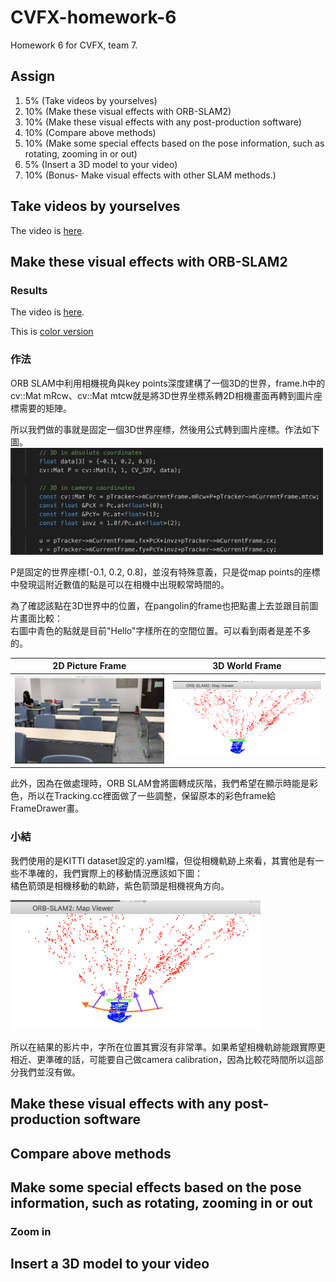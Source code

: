 # CVFX-homework-6
Homework 6 for CVFX, team 7.

## Assign
1. 5% (Take videos by yourselves)
2. 10% (Make these visual effects with ORB-SLAM2)
3. 10% (Make these visual effects with any post-production software)
4. 10% (Compare above methods)
5. 10% (Make some special effects based on the pose information, such as rotating, zooming in or out)
6. 5% (Insert a 3D model to your video)
7. 10% (Bonus- Make visual effects with other SLAM methods.)

## Take videos by yourselves

The video is <a href="https://drive.google.com/file/d/1hVUXxp7q34hKQpOnVNforME0AhKJYDIE/view?usp=sharing">here</a>. 

## Make these visual effects with ORB-SLAM2

### Results

The video is <a href="https://youtu.be/TwPsq0ncPQc">here</a>. 

This is <a href="https://youtu.be/tzAapfS7m94">color version</a>

### 作法
ORB SLAM中利用相機視角與key points深度建構了一個3D的世界，frame.h中的cv::Mat mRcw、cv::Mat mtcw就是將3D世界坐標系轉2D相機畫面再轉到圖片座標需要的矩陣。

所以我們做的事就是固定一個3D世界座標，然後用公式轉到圖片座標。作法如下圖。
<img src="./img/transform.png" width="500px">


P是固定的世界座標[-0.1, 0.2, 0.8]，並沒有特殊意義，只是從map points的座標中發現這附近數值的點是可以在相機中出現較常時間的。

為了確認該點在3D世界中的位置，在pangolin的frame也把點畫上去並跟目前圖片畫面比較：  
右圖中青色的點就是目前"Hello"字樣所在的空間位置。可以看到兩者是差不多的。

|2D Picture Frame|3D World Frame|
|:--:|:--:|
|<img src="./img/2dpic.png" width="300px">|<img src="./img/3dworld.png" width="300px">|

此外，因為在做處理時，ORB SLAM會將圖轉成灰階，我們希望在顯示時能是彩色，所以在Tracking.cc裡面做了一些調整，保留原本的彩色frame給FrameDrawer畫。

### 小結
我們使用的是KITTI dataset設定的.yaml檔，但從相機軌跡上來看，其實他是有一些不準確的，我們實際上的移動情況應該如下圖：  
橘色箭頭是相機移動的軌跡，紫色箭頭是相機視角方向。

<img src="./img/path.png" width="400px">

所以在結果的影片中，字所在位置其實沒有非常準。如果希望相機軌跡能跟實際更相近、更準確的話，可能要自己做camera calibration，因為比較花時間所以這部分我們並沒有做。

## Make these visual effects with any post-production software

## Compare above methods

## Make some special effects based on the pose information, such as rotating, zooming in or out

### Zoom in


## Insert a 3D model to your video
